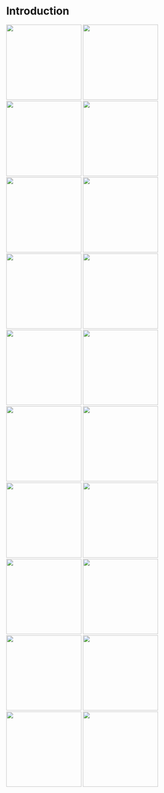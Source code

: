 # Introduction




<img src="https://user-images.githubusercontent.com/43718012/141610955-d514fa56-a7e1-4727-ba76-b604cbddb25f.jpg" width="200"> <img src="https://user-images.githubusercontent.com/43718012/141610956-efde3992-a6b7-48ab-87c2-5467d99fd741.jpg" width="200"> <img src="https://user-images.githubusercontent.com/43718012/141610957-90b6df7c-3526-41ee-a2d6-b5b6606c1d62.jpg" width="200"> <img src="https://user-images.githubusercontent.com/43718012/141610958-b244ccfe-2bb7-4bc0-80bc-683d6f3da13f.jpg" width="200">
<img src="https://user-images.githubusercontent.com/43718012/141610959-b716ad89-f055-457f-9dce-362b38d842d6.jpg" width="200"> <img src="https://user-images.githubusercontent.com/43718012/141610960-58fab1e8-101e-438a-9208-8f51153f833d.jpg" width="200">
<img src="https://user-images.githubusercontent.com/43718012/141610961-0ca15813-4b25-4968-9c48-220edeaa814f.jpg" width="200"> <img src="https://user-images.githubusercontent.com/43718012/141610962-c730e113-4e59-49e2-9819-7195c2641ac5.jpg" width="200">
<img src="https://user-images.githubusercontent.com/43718012/141610963-0c5be906-0de6-49b3-81bb-debd17f7fcc0.jpg" width="200"> <img src="https://user-images.githubusercontent.com/43718012/141610964-64ed4adc-28c0-4991-8f3e-ec269bccd86e.jpg" width="200">
<img src="https://user-images.githubusercontent.com/43718012/141610966-b44a6d5b-9f0f-4a81-8ec1-e9f80e55df14.jpg" width="200"> <img src="https://user-images.githubusercontent.com/43718012/141610967-db4e9c1f-c470-4680-9a26-bbe368161da3.jpg" width="200">
<img src="https://user-images.githubusercontent.com/43718012/141610969-ff2029f2-e9a7-4058-8811-9bc7c6a67cb6.jpg" width="200"> <img src="https://user-images.githubusercontent.com/43718012/141610970-3d1a4066-5d4e-4491-ad92-d446a3cf4c6d.jpg" width="200">
<img src="https://user-images.githubusercontent.com/43718012/141610971-9ae2bdab-d2e0-4ae6-9195-863a58849b18.jpg" width="200"> <img src="https://user-images.githubusercontent.com/43718012/141610973-4e64938c-9028-4d99-8774-0fb19519b501.jpg" width="200">
<img src="https://user-images.githubusercontent.com/43718012/141610974-af1d6337-92b8-4dc9-bc4f-9f0e25d6e4ea.jpg" width="200"> <img src="https://user-images.githubusercontent.com/43718012/141610975-1a3ba396-682c-4540-9997-3e24ac5b3f97.jpg" width="200">
<img src="https://user-images.githubusercontent.com/43718012/141610976-e4764b9c-37d8-4550-858d-ea587c4802b1.jpg" width="200"> <img src="https://user-images.githubusercontent.com/43718012/141610977-665e3621-9633-498e-9a4d-d72f179a5297.jpg" width="200">


